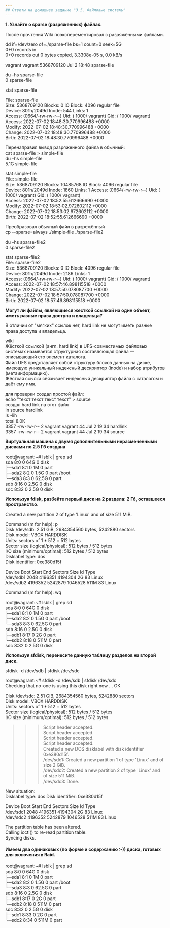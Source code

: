 ```yaml
---
## Ответы на домашнее задание "3.5. Файловые системы" 
---
```

                    
<strong>1. Узнайте о sparse (разряженных) файлах.</strong>     

После прочтения Wiki поэксперементировал с  разряжёнными файлами.  
    
dd if=/dev/zero of=./sparse-file bs=1 count=0 seek=5G   
0+0 records in  
0+0 records out 
0 bytes copied, 3.3308e-05 s, 0.0 kB/s  

vagrant vagrant 5368709120 Jul  2 18:48 sparse-file     
    
du -hs sparse-file      
0       sparse-file     
    
stat sparse-file    

File: sparse-file   
Size: 5368709120      Blocks: 0          IO Block: 4096   regular file      
Device: 801h/2049d      Inode: 544         Links: 1     
Access: (0664/-rw-rw-r--)  Uid: ( 1000/ vagrant)   Gid: ( 1000/ vagrant)    
Access: 2022-07-02 18:48:30.770996488 +0000     
Modify: 2022-07-02 18:48:30.770996488 +0000     
Change: 2022-07-02 18:48:30.770996488 +0000     
Birth: 2022-07-02 18:48:30.770996488 +0000   
    
Перенаправил вывод разряженного файла в обычный:    
cat sparse-file > simple-file   
du -hs simple-file  
5.1G    simple-file 

stat simple-file    
File: simple-file   
Size: 5368709120      Blocks: 10485768   IO Block: 4096   regular file  
Device: 801h/2049d      Inode: 1860        Links: 1 
Access: (0664/-rw-rw-r--)  Uid: ( 1000/ vagrant)   Gid: ( 1000/ vagrant)    
Access: 2022-07-02 18:52:55.612666690 +0000     
Modify: 2022-07-02 18:53:02.972602112 +0000     
Change: 2022-07-02 18:53:02.972602112 +0000     
Birth: 2022-07-02 18:52:55.612666690 +0000     

Преобразовал обычный файл в разрежённый     
cp --sparse=always ./simple-file ./sparse-file2     
    
du -hs sparse-file2  
0       sparse-file2        
    
stat sparse-file2   
File: sparse-file2  
Size: 5368709120      Blocks: 0          IO Block: 4096   regular file  
Device: 801h/2049d      Inode: 2186        Links: 1     
Access: (0664/-rw-rw-r--)  Uid: ( 1000/ vagrant)   Gid: ( 1000/ vagrant)    
Access: 2022-07-02 18:57:46.898115518 +0000     
Modify: 2022-07-02 18:57:50.078087700 +0000     
Change: 2022-07-02 18:57:50.078087700 +0000     
Birth: 2022-07-02 18:57:46.898115518 +0000      

<strong>Могут ли файлы, являющиеся жесткой ссылкой на один объект, иметь разные права доступа и владельца?</strong>     

В отличии от "мягких" ссылок нет, hard link не могут иметь разные права доступа и владельца.

wiki    
Жёсткой ссылкой (англ. hard link) в UFS-совместимых файловых системах называется структурная составляющая файла — описывающий его элемент каталога.     
Файл UFS представляет собой структуру блоков данных на диске, имеющую уникальный индексный дескриптор (inode) и набор атрибутов (метаинформацию).   
Жёсткая ссылка связывает индексный дескриптор файла с каталогом и даёт ему имя.     

для проверки создал простой файл:   
echo "текст текст текст текст" > source       
создал hard link на этот  файл  
ln source hardlink        
ls -lih    
total 8.0K          
3357 -rw-rw-r-- 2 vagrant vagrant 44 Jul  2 19:34 hardlink      
3357 -rw-rw-r-- 2 vagrant vagrant 44 Jul  2 19:34 source       


<strong>Виртуальная машинa с двумя дополнительными неразмеченными дисками по 2.5 Гб создана</strong>     

root@vagrant:~# lsblk | grep sd    
sda                         8:0    0   64G  0 disk     
├─sda1                      8:1    0    1M  0 part     
├─sda2                      8:2    0  1.5G  0 part /boot    
└─sda3                      8:3    0 62.5G  0 part     
sdb                         8:16   0  2.5G  0 disk     
sdc                         8:32   0  2.5G  0 disk     
     
<strong>Используя fdisk, разбейте первый диск на 2 раздела: 2 Гб, оставшееся пространство.</strong>      
     
Created a new partition 2 of type 'Linux' and of size 511 MiB.   
     
Command (m for help): p  
Disk /dev/sdb: 2.51 GiB, 2684354560 bytes, 5242880 sectors  
Disk model: VBOX HARDDISK     
Units: sectors of 1 * 512 = 512 bytes        
Sector size (logical/physical): 512 bytes / 512 bytes       
I/O size (minimum/optimal): 512 bytes / 512 bytes      
Disklabel type: dos      
Disk identifier: 0xe380d15f        
     
Device     Boot   Start     End Sectors  Size Id Type       
/dev/sdb1          2048 4196351 4194304    2G 83 Linux      
/dev/sdb2       4196352 5242879 1046528  511M 83 Linux      
          
Command (m for help): wq      
     
root@vagrant:~# lsblk | grep sd    
sda                         8:0    0   64G  0 disk     
├─sda1                      8:1    0    1M  0 part     
├─sda2                      8:2    0  1.5G  0 part /boot    
└─sda3                      8:3    0 62.5G  0 part     
sdb                         8:16   0  2.5G  0 disk     
├─sdb1                      8:17   0    2G  0 part     
└─sdb2                      8:18   0  511M  0 part     
sdc                         8:32   0  2.5G  0 disk     
     
<strong>Используя sfdisk, перенесите данную таблицу разделов на второй диск.</strong>     
     
sfdisk -d /dev/sdb | sfdisk /dev/sdc    
     
root@vagrant:~# sfdisk -d /dev/sdb | sfdisk /dev/sdc   
Checking that no-one is using this disk right now ... OK        
          
Disk /dev/sdc: 2.51 GiB, 2684354560 bytes, 5242880 sectors       
Disk model: VBOX HARDDISK     
Units: sectors of 1 * 512 = 512 bytes   
Sector size (logical/physical): 512 bytes / 512 bytes       
I/O size (minimum/optimal): 512 bytes / 512 bytes      
     
>>> Script header accepted.   
>>> Script header accepted.   
>>> Script header accepted.   
>>> Script header accepted.   
>>> Created a new DOS disklabel with disk identifier 0xe380d15f.      
/dev/sdc1: Created a new partition 1 of type 'Linux' and of size 2 GiB.     
/dev/sdc2: Created a new partition 2 of type 'Linux' and of size 511 MiB.       
/dev/sdc3: Done.         
          
New situation:      
Disklabel type: dos 
Disk identifier: 0xe380d15f   
     
Device     Boot   Start     End Sectors  Size Id Type       
/dev/sdc1          2048 4196351 4194304    2G 83 Linux      
/dev/sdc2       4196352 5242879 1046528  511M 83 Linux      
          
The partition table has been altered.        
Calling ioctl() to re-read partition table.  
Syncing disks. 
     
#### Имеем два одинаковых (по форме и содержанию :-)) диска, готовых для включения в Raid.      
     
root@vagrant:~# lsblk | grep sd    
sda                         8:0    0   64G  0 disk     
├─sda1                      8:1    0    1M  0 part     
├─sda2                      8:2    0  1.5G  0 part /boot    
└─sda3                      8:3    0 62.5G  0 part     
sdb                         8:16   0  2.5G  0 disk     
├─sdb1                      8:17   0    2G  0 part     
└─sdb2                      8:18   0  511M  0 part     
sdc                         8:32   0  2.5G  0 disk     
├─sdc1                      8:33   0    2G  0 part     
└─sdc2                      8:34   0  511M  0 part     
     
     
     
